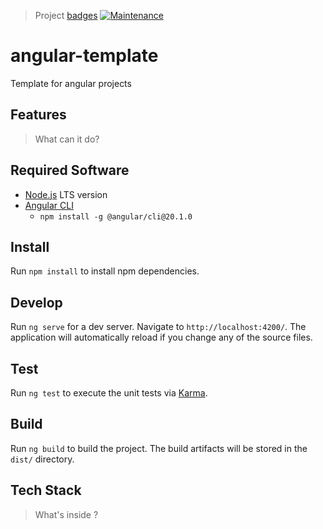> Project [badges](https://shields.io/)
> [![Maintenance](https://img.shields.io/maintenance/yes/2024.svg)]()

# angular-template
Template for angular projects

## Features

> What can it do?

## Required Software

- [Node.js](https://nodejs.org/en) LTS version
- [Angular CLI](https://v20.angular.io/cli)
  - `npm install -g @angular/cli@20.1.0`

## Install

Run `npm install` to install npm dependencies.

## Develop

Run `ng serve` for a dev server. Navigate to `http://localhost:4200/`. The application will automatically reload if you change any of the source files.

## Test

Run `ng test` to execute the unit tests via [Karma](https://karma-runner.github.io).

## Build

Run `ng build` to build the project. The build artifacts will be stored in the `dist/` directory.

## Tech Stack

> What's inside ?
